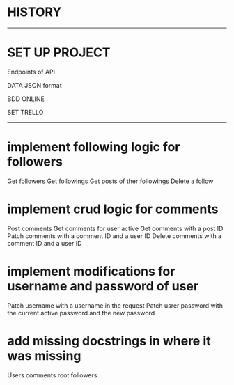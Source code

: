 # HISTORY

__________

# SET UP PROJECT 

Endpoints of API

DATA JSON format 

BDD ONLINE 

SET TRELLO
________


# implement following logic for followers

Get followers
Get followings
Get posts of ther followings
Delete a follow

# implement crud logic for comments

Post comments
Get comments for user active
Get comments with a post ID
Patch comments with a comment ID and a user ID
Delete comments with a comment ID and a user ID

# implement modifications for username and password of user

Patch username with a username in the request
Patch usrer password with the current active password and the new password


# add missing docstrings in where it was missing

Users
comments
root
followers